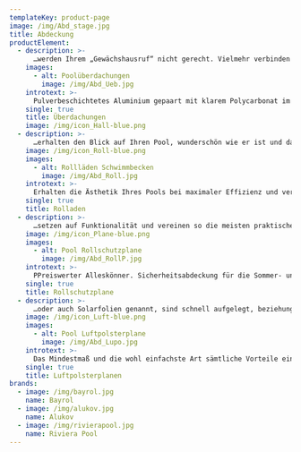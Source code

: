 ```yaml
---
templateKey: product-page
image: /img/Abd_stage.jpg
title: Abdeckung
productElement:
  - description: >-
      …werden Ihrem „Gewächshausruf“ nicht gerecht. Vielmehr verbinden unsere Abdeckungen praktischen Nutzen und modernes Design. Sie verlängern die Badesaison, bieten vollsten Unfallschutz und weisen Schmutz und Dreck ab. Das pulverbeschichtete Aluminium schmiegt sich in einer Vielzahl von Formen und Farben zu Ihrer Poolüberdachung zusammen, als Universallösung oder ganz individuell auf Maß. Höchste Qualität für Ihren Pool. Und wenn es draußen mal zu heiß ist? Dank Schienenverlängerung können Sie die Poolhalle einfach nach hinten verschieben.
    images:
      - alt: Poolüberdachungen
        image: /img/Abd_Ueb.jpg
    introtext: >-
      Pulverbeschichtetes Aluminium gepaart mit klarem Polycarbonat im modernen Design als Halle für jeden Garten.
    single: true
    title: Überdachungen
    image: /img/icon_Hall-blue.png
  - description: >-
      …erhalten den Blick auf Ihren Pool, wunderschön wie er ist und das Highlight in jedem Garten. Die elektrische Rollladenabdeckung ist in verschiedenen Einbautechniken verfügbar. So ist die Ausführung am Beckenrand, vollständig verschwunden hinter dem Pool oder als praktische Sitzbank im Becken möglich. Die Abdeckung liegt auf dem Wasser auf und kann bei Bedarf automatisch ein- und ausgefahren werden. Im geschlossenen Zustand hält sie die Wärme im Becken, schützt vor Verdunstung und Verschmutzung und heizt als Solarvariante das Wasser auf.
    image: /img/icon_Roll-blue.png
    images:
      - alt: Rollläden Schwimmbecken
        image: /img/Abd_Roll.jpg
    introtext: >-
      Erhalten die Ästhetik Ihres Pools bei maximaler Effizienz und verschwinden auf Knopfdruck.
    single: true
    title: Rolladen
  - description: >-
      …setzen auf Funktionalität und vereinen so die meisten praktischen Vorteile. Sie schützen nicht nur vor Schmutz, sondern bieten ebenfalls mehr Sicherheit für Kleinkinder und Tiere. Zudem werden Wärmeverlust und Wasserverdunstung erheblich reduziert. Durch ihre stabile Bauweise, der hohen Qualität des Polyestergewebes und der damit gegebenen Sicherheit eignen sich die Rollschutzplanen hervorragend als Winterabdeckung. Sie halten allen Witterungsverhältnissen stand, sind antibakteriell und UV-beständig.
    image: /img/icon_Plane-blue.png
    images:
      - alt: Pool Rollschutzplane 
        image: /img/Abd_RollP.jpg
    introtext: >-
      PPreiswerter Alleskönner. Sicherheitsabdeckung für die Sommer- und Wintersaison in verschiedenen Farben.
    single: true
    title: Rollschutzplane
  - description: >-
      …oder auch Solarfolien genannt, sind schnell aufgelegt, beziehungsweise abgerollt und daher die einfachste Art um Ihren Pool abzudecken. Dies sollte bei Nichtbenutzung auch bestenfalls so sein um Ihre gewonnene Wärme nicht wieder zu verlieren und eine übermäßige Verdreckung des Beckenwassers zu verhindern. Dadurch wird die Filteranlage entlastet und der Bedarf an Poolchemie im Becken kann reduziert werden. Unsere Planen sind chlor- und UV-beständig und weise eine Stärke von mindestens 400 μm auf.
    image: /img/icon_Luft-blue.png
    images:
      - alt: Pool Luftpolsterplane
        image: /img/Abd_Lupo.jpg
    introtext: >-
      Das Mindestmaß und die wohl einfachste Art sämtliche Vorteile einer Abdeckung für sich zu nutzen.
    single: true
    title: Luftpolsterplanen
brands:
  - image: /img/bayrol.jpg
    name: Bayrol
  - image: /img/alukov.jpg
    name: Alukov
  - image: /img/rivierapool.jpg
    name: Riviera Pool
---
```



